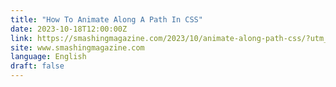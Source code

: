 ```yaml
---
title: "How To Animate Along A Path In CSS"
date: 2023-10-18T12:00:00Z
link: https://smashingmagazine.com/2023/10/animate-along-path-css/?utm_medium=RSS&utm_source=news.12bit.vn
site: www.smashingmagazine.com
language: English
draft: false
---
```

